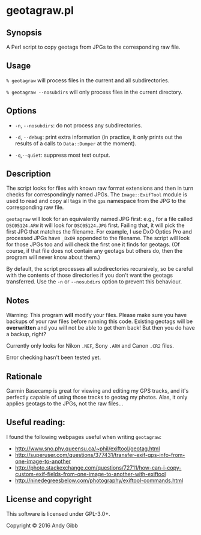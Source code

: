 # geotagraw.pl

## Synopsis
A Perl script to copy geotags from JPGs to the corresponding raw file.

## Usage

`% geotagraw` will process files in the current and all subdirectories.

`% geotagraw --nosubdirs` will only process files in the current directory.

## Options

* `-n`, `--nosubdirs`: do not process any subdirectories.

* `-d`, `--debug`: print extra information (in practice, it only prints out the results of a calls to `Data::Dumper` at the moment).

* `-q`,`--quiet`: suppress most text output.

## Description

The script looks for files with known raw format extensions and then in turn checks for correspondingly named JPGs. The `Image::ExifTool` module is used to read and copy all tags in the `gps` namespace from the JPG to the corresponding raw file.

`geotagraw` will look for an equivalently named JPG first: e.g., for a file called `DSC05124.ARW` it will look for `DSC05124.JPG` first. Failing that, it will pick the first JPG that matches the filename. For example, I use DxO Optics Pro and processed JPGs have `_DxO9` appended to the filename. The script will look for those JPGs too and will check the first one it finds for geotags. (Of course, if that file does not contain any geotags but others do, then the program will never know about them.)

By default, the script processes all subdirectories recursively, so be careful with the contents of those directories if you don't want the geotags transferred. Use the `-n` or `--nosubdirs` option to prevent this behaviour.

## Notes

Warning: This program **will** modify your files. Please make sure you have backups of your raw files before running this code. Existing geotags will be **overwritten** and you will not be able to get them back! But then you do have a backup, right?

Currently only looks for Nikon `.NEF`, Sony `.ARW` and Canon `.CR2`  files.

Error checking hasn't been tested yet.

## Rationale

Garmin Basecamp is great for viewing and editing my GPS tracks, and it's perfectly capable of using those tracks to geotag my photos. Alas, it only applies geotags to the JPGs, not the raw files...

## Useful reading:

I found the following webpages useful when writing `geotagraw`:
* http://www.sno.phy.queensu.ca/~phil/exiftool/geotag.html
* http://superuser.com/questions/377431/transfer-exif-gps-info-from-one-image-to-another
* http://photo.stackexchange.com/questions/72711/how-can-i-copy-custom-exif-fields-from-one-image-to-another-with-exiftool
* http://ninedegreesbelow.com/photography/exiftool-commands.html

## License and copyright

This software is licensed under GPL-3.0+.

Copyright &copy; 2016 Andy Gibb
